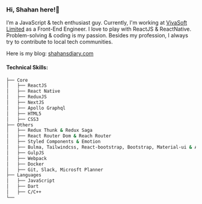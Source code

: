 ### Hi, Shahan here!👋

I’m a JavaScript & tech enthusiast guy. Currently, I'm working at [VivaSoft Limited](http://www.vivasoftltd.com/) as a Front-End Engineer. I love to play with ReactJS & ReactNative. Problem-solving & coding is my passion. Besides my profession, I always try to contribute to local tech communities.

Here is my blog: [shahansdiary.com](http://shahansdiary.com/)

#### Technical Skills:

```bash
├── Core
│   ├── ReactJS
│   ├── React Native
│   ├── ReduxJS
│   ├── NextJS
│   ├── Apollo Graphql
│   ├── HTML5
│   ├── CSS3
├── Others
│   ├── Redux Thunk & Redux Saga
│   ├── React Router Dom & Reach Router
│   ├── Styled Components & Emotion
│   ├── Bulma, Tailwindcss, React-bootstrap, Bootstrap, Material-ui & Ant.design
│   ├── GulpJS
│   ├── Webpack
│   ├── Docker
│   ├── Git, Slack, Microsft Planner
├── Languages
│   ├── JavaScript
│   ├── Dart
│   ├── C/C++
└──
```
